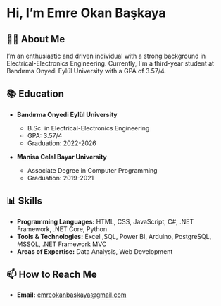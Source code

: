 # Hi, I’m Emre Okan Başkaya

## 👨‍💼 About Me
I’m an enthusiastic and driven individual with a strong background in Electrical-Electronics Engineering. Currently, I'm a third-year student at Bandırma Onyedi Eylül University with a GPA of 3.57/4. 

## 📚 Education
- **Bandırma Onyedi Eylül University**
  - B.Sc. in Electrical-Electronics Engineering
  - GPA: 3.57/4
  - Graduation: 2022-2026

- **Manisa Celal Bayar University**
  - Associate Degree in Computer Programming
  - Graduation: 2019-2021

## 📊 Skills
- **Programming Languages:** HTML, CSS, JavaScript, C#, .NET Framework, .NET Core, Python
- **Tools & Technologies:** Excel ,SQL, Power BI, Arduino, PostgreSQL, MSSQL, .NET Framework MVC
- **Areas of Expertise:** Data Analysis, Web Development

## 📫 How to Reach Me
- **Email:** emreokanbaskaya@gmail.com

